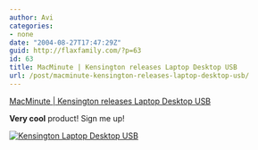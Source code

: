 ```yaml
---
author: Avi
categories:
- none
date: "2004-08-27T17:47:29Z"
guid: http://flaxfamily.com/?p=63
id: 63
title: MacMinute | Kensington releases Laptop Desktop USB
url: /post/macminute-kensington-releases-laptop-desktop-usb/
---
```

[MacMinute | Kensington releases Laptop Desktop USB](http://www.macminute.com/2004/08/26/laptopdesktopusb)

**Very cool** product! Sign me up!

[![Kensington Laptop Desktop USB](http://flaxfamily.com/blog/uploads/thumb-kensington_lap_desk_usb.jpg)](http://flaxfamily.com/blog/uploads/kensington_lap_desk_usb.jpg)